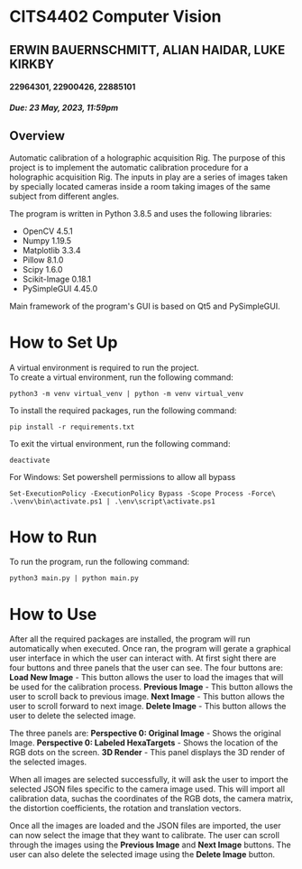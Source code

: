 # CITS4402 Computer Vision
## ERWIN BAUERNSCHMITT, ALIAN HAIDAR, LUKE KIRKBY
####    22964301, 22900426, 22885101
##### Due: 23 May, 2023, 11:59pm

## Overview
Automatic calibration of a holographic acquisition Rig. The purpose of this project is to implement the automatic calibration procedure for a holographic acquisition Rig. The inputs in play are a series of images taken by specially located cameras inside a room taking images of the same subject from different angles.

The program is written in Python 3.8.5 and uses the following libraries:
- OpenCV 4.5.1
- Numpy 1.19.5
- Matplotlib 3.3.4
- Pillow 8.1.0
- Scipy 1.6.0
- Scikit-Image 0.18.1
- PySimpleGUI 4.45.0

Main framework of the program's GUI is based on Qt5 and PySimpleGUI.

# How to Set Up

A virtual environment is required to run the project.\
To create a virtual environment, run the following command:
```
python3 -m venv virtual_venv | python -m venv virtual_venv
```
To install the required packages, run the following command:
```
pip install -r requirements.txt
```
To exit the virtual environment, run the following command:
```
deactivate
```
For Windows:
Set powershell permissions to allow all bypass
```
Set-ExecutionPolicy -ExecutionPolicy Bypass -Scope Process -Force\
.\venv\bin\activate.ps1 | .\env\script\activate.ps1
```

# How to Run

To run the program, run the following command:
```
python3 main.py | python main.py
```

# How to Use

After all the required packages are installed, the program will run automatically when executed. Once ran, the program will gerate a graphical user interface in which the user can interact with. At first sight there are four buttons and three panels that the user can see. The four buttons are:
**Load New Image** - This button allows the user to load the images that will be used for the calibration process.
**Previous Image** - This button allows the user to scroll back to previous image.
**Next Image** - This button allows the user to scroll forward to next image.
**Delete Image** - This button allows the user to delete the selected image.

The three panels are:
**Perspective 0: Original Image** - Shows the original Image.
**Perspective 0: Labeled HexaTargets** - Shows the location of the RGB dots on the screen.
**3D Render** - This panel displays the 3D render of the selected images.

When all images are selected successfully, it will ask the user to import the selected JSON files specific to the camera image used. This will import all calibration data, suchas the coordinates of the RGB dots, the camera matrix, the distortion coefficients, the rotation and translation vectors.

Once all the images are loaded and the JSON files are imported, the user can now select the image that they want to calibrate. The user can scroll through the images using the **Previous Image** and **Next Image** buttons. The user can also delete the selected image using the **Delete Image** button.

